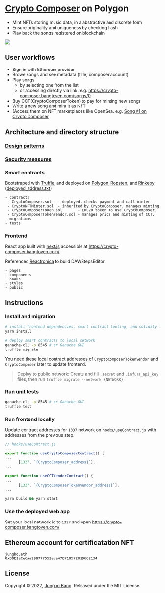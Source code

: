 # [Crypto Composer](https://crypto-composer.bangtoven.com/) on Polygon

- Mint NFTs storing music data, in a abstractive and discrete form
- Ensure originality and uniqueness by checking hash
- Play back the songs registered on blockchain

[![](https://img.youtube.com/vi/fevF6UuREqs/0.jpg)](http://www.youtube.com/watch?v=fevF6UuREqs)

## User workflows

- Sign in with Ethereum provider
- Browe songs and see metadata (title, composer account)
- Play songs
  - by selecting one from the list
  - or accessing directly via link. e.g. https://crypto-composer.bangtoven.com/songs/0
- Buy CCT(CryptoComposerToken) to pay for minting new songs
- Write a new song and mint it as NFT
- (Access them on NFT marketplaces like OpenSea. e.g. [Song #1 on Crypto Composer](https://testnets.opensea.io/assets/0xde58a83bc2634753143c555dd08d47d22463e71f/1)

## Architecture and directory structure

### [Design patterns](./design_pattern_decisions.md)

### [Security measures](./avoiding_common_attacks.md)

### Smart contracts

Bootstraped with [Truffle](https://github.com/trufflesuite/truffle),
and deployed on
[Polygon](https://polygonscan.com/address/0xadf78367db78437a371dd07dc6fef826b332aa23),
[Ropsten](https://ropsten.etherscan.io/address/0xfcDD8e6455624CCb94C6641E97ED5bf7A96F9384),
and [Rinkeby](https://rinkeby.etherscan.io/address/0x91922dc7384b62F5ae2f3e12D26597C36aD3b80E)
([deployed_address.txt](./deployed_address.txt))

```
- contracts
 - CryptoComposer.sol   - deployed. checks payment and call minter
 - CryptoNFTMinter.sol  - inherited by CryptoComposer. manages minting
 - CryptoComposerToken.sol       - ERC20 token to use CryptoComposer.
 - CryptoComposerTokenVendor.sol - manages price and minting of CCT.
- migrations
- tests
```

### Frontend

React app built with [next.js](https://github.com/vercel/next.js/) accessible at https://crypto-composer.bangtoven.com/

Referenced [Reactronica](https://github.com/unkleho/reactronica) to build DAWStepsEditor

```
- pages
- components
- hooks
- styles
- public
```

## Instructions

### Install and migration

```sh
# install frontend dependencies, smart contract tooling, and solidity libraries
yarn install

# deploy smart contracts to local network
ganache-cli -p 8545 # or Ganache GUI
truffle migrate
```

You need these local contract addresses of `CryptoComposerTokenVendor` and `CryptoComposer` later to update frontend.

> Deploy to public network: Create and fill `.secret` and `.infura_api_key` files, then run `truffle migrate --network {NETWORK}`

### Run unit tests

```sh
ganache-cli -p 8545 # or Ganache GUI
truffle test
```

### Run frontend locally

Update contract addresses for `1337` network on `hooks/useContract.js` with addresses from the previous step.

```JavaScript
// hooks/useContract.js
...
export function useCryptoComposerContract() {
...
      [1337, `{CryptoComposer_address}`],
...

export function useCCTVendorContract() {
...
      [1337, `{CryptoComposerTokenVendor_address}`],
...
```

```sh
yarn build && yarn start
```

### Use the deployed web app

Set your local network id to `1337` and open https://crypto-composer.bangtoven.com/

## Ethereum account for certificatation NFT

```
jungho.eth
0xB8E1aCe6Aa298777552eda47B71857201D662134
```

## License

Copyright © 2022, [Jungho Bang](https://twitter.com/BangJungho). Released under the MIT License.

